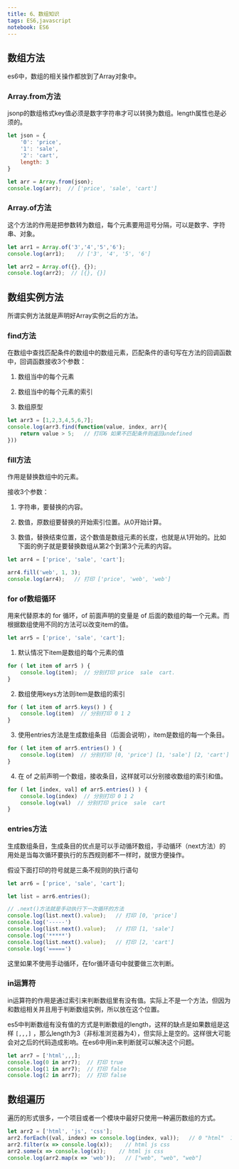 ```yaml
---
title: 6、数组知识
tags: ES6,javascript
notebook: ES6
---
```


## 数组方法

es6中，数组的相关操作都放到了Array对象中。

### Array.from方法

jsonp的数组格式key值必须是数字字符串才可以转换为数组。length属性也是必须的。

```js
let json = {
	'0': 'price',
	'1': 'sale',
	'2': 'cart',
	length: 3
}

let arr = Array.from(json);
console.log(arr);  // ['price', 'sale', 'cart']
```

### Array.of方法

这个方法的作用是把参数转为数组，每个元素要用逗号分隔，可以是数字、字符串、对象。

```js
let arr1 = Array.of('3','4','5','6');
console.log(arr1);    // ['3', '4', '5', '6']

let arr2 = Array.of({}, {});
console.log(arr2);  // [{}, {}]
```

## 数组实例方法

所谓实例方法就是声明好Array实例之后的方法。

### find方法

在数组中查找匹配条件的数组中的数组元素，匹配条件的语句写在方法的回调函数中，回调函数接收3个参数：

1. 数组当中的每个元素

2. 数组当中的每个元素的索引

3. 数组原型

```js
let arr3 = [1,2,3,4,5,6,7];
console.log(arr3.find(function(value, index, arr){
	return value > 5;   // 打印6 如果不匹配条件则返回undefined
}))
```

### fill方法

作用是替换数组中的元素。

接收3个参数：

1. 字符串，要替换的内容。

2. 数值，原数组要替换的开始索引位置。从0开始计算。

3. 数值，替换结束位置，这个数值是数组元素的长度，也就是从1开始的。比如下面的例子就是要替换数组从第2个到第3个元素的内容。

```js
let arr4 = ['price', 'sale', 'cart'];

arr4.fill('web', 1, 3);
console.log(arr4);   // 打印 ['price', 'web', 'web']
```

### for of数组循环

用来代替原本的 for 循环，of 前面声明的变量是 of 后面的数组的每一个元素。而根据数组使用不同的方法可以改变item的值。

```js
let arr5 = ['price', 'sale', 'cart'];
```

1. 默认情况下item是数组的每个元素的值

```js
for ( let item of arr5 ) {
	console.log(item);  // 分别打印 price  sale  cart.
}
```

2. 数组使用keys方法则item是数组的索引

```js
for ( let item of arr5.keys() ) {
	console.log(item)  // 分别打印 0 1 2
}
```

3. 使用entries方法是生成数组条目（后面会说明），item是数组的每一个条目。

```js
for ( let item of arr5.entries() ) {
	console.log(item)  // 分别打印 [0, 'price'] [1, 'sale'] [2, 'cart']
}
```

4. 在 of 之前声明一个数组，接收条目，这样就可以分别接收数组的索引和值。

```js
for ( let [index, val] of arr5.entries() ) {
	console.log(index)  // 分别打印 0 1 2
	console.log(val)  // 分别打印 price  sale  cart
}
```

### entries方法

生成数组条目，生成条目的优点是可以手动循环数组，手动循环（next方法）的用处是当每次循环要执行的东西规则都不一样时，就很方便操作。

假设下面打印的符号就是三条不规则的执行语句

```js
let arr6 = ['price', 'sale', 'cart'];

let list = arr6.entries();

// .next()方法就是手动执行下一次循环的方法
console.log(list.next().value);   // 打印 [0, 'price']
console.log('-----')
console.log(list.next().value);   // 打印 [1, 'sale']
console.log('*****')
console.log(list.next().value);   // 打印 [2, 'cart']
console.log('=====')
```

这里如果不使用手动循环，在for循环语句中就要做三次判断。


### in运算符

in运算符的作用是通过索引来判断数组里有没有值。实际上不是一个方法，但因为和数组相关并且用于判断数组实例，所以放在这个位置。

es5中判断数组有没有值的方式是判断数组的length，这样的缺点是如果数组是这样 `[,,,]` ，那么length为3（非标准浏览器为4），但实际上是空的。这样很大可能会对之后的代码造成影响。在es6中用in来判断就可以解决这个问题。

```js
let arr7 = ['html',,,];
console.log(0 in arr7);  // 打印 true
console.log(1 in arr7);  // 打印 false
console.log(2 in arr7);  // 打印 false
```


## 数组遍历

遍历的形式很多，一个项目或者一个模块中最好只使用一种遍历数组的方式。

```js
let arr2 = ['html', 'js', 'css'];
arr2.forEach((val, index) => console.log(index, val));   // 0 "html"  1 "js"  2 "css"
arr2.filter(x => console.log(x));    // html js css
arr2.some(x => console.log(x));    // html js css
console.log(arr2.map(x => 'web'));   // ["web", "web", "web"]
```